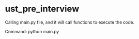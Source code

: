 # ust_pre_interview


Calling main.py file, and it will call functions to execute the code.


Command: python main.py